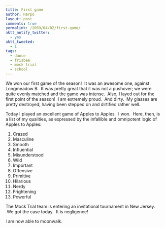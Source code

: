```yaml
---
title: First game
author: Harpo
layout: post
comments: true
permalink: /2009/04/02/first-game/
aktt_notify_twitter:
  - yes
aktt_tweeted:
  - 1
tags:
  - dance
  - frisbee
  - mock trial
  - school
---
```

We won our first game of the season!  It was an awesome one, against Longmeadow B.  It was pretty great that it was not a pushover; we were quite evenly matched and the game was intense.  Also, I layed out for the first point of the season!  I am extremely proud.  And dirty.  My glasses are pretty destroyed, having been stepped on and dirtified rather well.

Today I played an excellent game of Apples to Apples.  I won.  Here, then, is a list of my qualities, as expressed by the infallible and omnipotent logic of Apples to Apples:

1.  Crazed
2.  Masculine
3.  Smooth
4.  Influential
5.  Misunderstood
6.  Wild
7.  Important
8.  Offensive
9.  Primitive
10. Hilarious
11. Nerdy
12. Frightening
13. Powerful

The Mock Trial team is entering an invitational tournament in New Jersey.  We got the case today.  It is negligence!

I am now able to moonwalk.